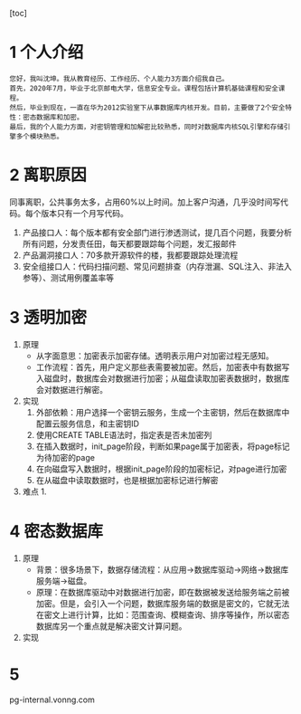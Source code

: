 [toc]

# 1 个人介绍
    您好，我叫沈坤。我从教育经历、工作经历、个人能力3方面介绍我自己。
    首先，2020年7月，毕业于北京邮电大学，信息安全专业。课程包括计算机基础课程和安全课程。
    然后，毕业到现在，一直在华为2012实验室下从事数据库内核开发。目前，主要做了2个安全特性：密态数据库和加密。
    最后，我的个人能力方面，对密钥管理和加解密比较熟悉，同时对数据库内核SQL引擎和存储引擎多个模块熟悉。

# 2 离职原因
同事离职，公共事务太多，占用60%以上时间。加上客户沟通，几乎没时间写代码。每个版本只有一个月写代码。
1. 产品接口人：每个版本都有安全部门进行渗透测试，提几百个问题，我要分析所有问题，分发责任田，每天都要跟踪每个问题，发汇报邮件
2. 产品漏洞接口人：70多款开源软件的楼，我都要跟踪处理流程
3. 安全组接口人：代码扫描问题、常见问题排查（内存泄漏、SQL注入、非法入参等）、测试用例覆盖率等 


# 3 透明加密
1. 原理
    - 从字面意思：加密表示加密存储。透明表示用户对加密过程无感知。
    - 工作流程：首先，用户定义那些表需要被加密。然后，加密表中有数据写入磁盘时，数据库会对数据进行加密；从磁盘读取加密表数据时，数据库会对数据进行解密。
2. 实现
    1. 外部依赖：用户选择一个密钥云服务，生成一个主密钥，然后在数据库中配置云服务信息，和主密钥ID
    2. 使用CREATE TABLE语法时，指定表是否未加密列
    3. 在插入数据时，init_page阶段，判断如果page属于加密表，将page标记为待加密的page
    4. 在向磁盘写入数据时，根据init_page阶段的加密标记，对page进行加密
    5. 在从磁盘中读取数据时，也是根据加密标记进行解密
3. 难点
    1. 

# 4 密态数据库
1. 原理
    - 背景：很多场景下，数据存储流程：从应用->数据库驱动->网络->数据库服务端->磁盘。
    - 原理：在数据库驱动中对数据进行加密，即在数据被发送给服务端之前被加密。但是，会引入一个问题，数据库服务端的数据是密文的，它就无法在密文上进行计算，比如：范围查询、模糊查询、排序等操作，所以密态数据库另一个重点就是解决密文计算问题。
2. 实现

# 5 

pg-internal.vonng.com